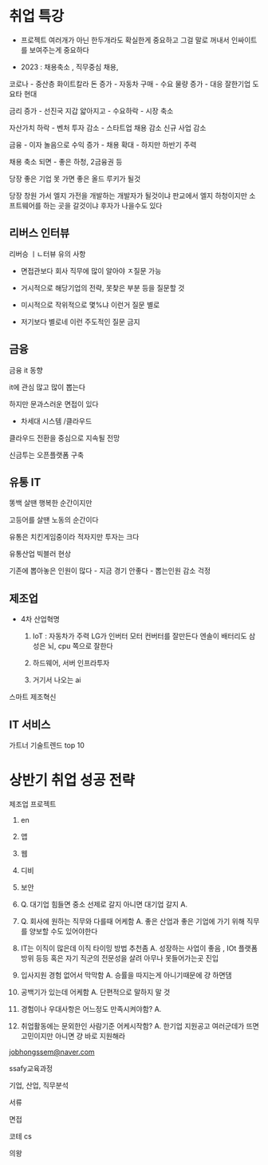 # 취업 특강


- 프로젝트 여러개가 아닌 한두개라도 확실한게 중요하고 그걸 말로 꺼내서 인싸이트를 보여주는게 중요하다 




- 2023 : 채용축소 , 직무중심 채용, 





코로나 - 중산층 화이트칼라 돈 증가 - 자동차 구매 - 수요 물량 증가 - 대응 잘한기업 도요타 현대



금리 증가 - 선진국 지갑 얇아지고 - 수요하락 - 시장 축소

자산가치 하락 - 벤처 투자 감소 - 스타트업 채용 감소 신규 사업 감소



금융 - 이자 놀음으로 수익 증가 - 채용 확대 - 하지만 하반기 주력



채용 축소 되면 - 좋은 하청, 2금융권 등


당장 좋은 기업 못 가면 좋은 올드 루키가 될것


당장 창원 가서 엘지 가전을 개발하는 개발자가 될것이냐 판교에서 엘지 하청이지만 소프트웨어를 하는 곳을 갈것이냐 후자가 나을수도 있다







## 리버스 인터뷰

리버승 ㅣㄴ터뷰 유의 사항

- 면접관보다 회사 직무에 많이 알아야 ㅈ질문 가능

- 거시적으로 해당기업의 전략, 못찾은 부분 등을 질문할 것

- 미시적으로 작위적으로 몇%냐 이런거 질문 별로

- 저기보다 별로네 이런 주도적인 질문 금지





## 금융


금융 it 동향


it에 관심 많고 많이 뽑는다


하지만 문과스러운 면접이 있다

- 차세대 시스템 /클라우드

클라우드 전환을 중심으로 지속될 전망


신금투는  오픈플랫폼 구축


## 유통 IT

똥백 살땐 행복한 순간이지만

고등어를 살땐 노동의 순간이다


유통은 치킨게임중이라 적자지만 투자는 크다



유통산업 빅블러 현상


기존에 뽑아놓은 인원이 많다 - 지금 경기 안좋다 - 뽑는인원 감소 걱정



## 제조업


- 4차 산업혁명
    
    1. IoT : 자동차가 주력 LG가 인버터 모터 컨버터를 잘만든다 엔솔이 배터리도
            삼성은 뇌, cpu 쪽으로 잘한다

    2. 하드웨어, 서버 인프라투자


    3. 거기서 나오는 ai




스마트 제조혁신


## IT 서비스


가트너 기술트렌드 top 10









# 상반기 취업 성공 전략


제조업 프로젝트

1. en


2. 앱

3. 웹

4. 디비

5. 보안






1. Q. 대기업 힘들면 중소 선제로 갈지 아니면 대기업 갈지
    A. 


2. Q. 회사에 원하는 직무와 다를때 어케함
    A. 좋은 산업과 좋은 기업에 가기 위해 직무를 양보할 수도 있어야한다

3. IT는 이직이 많은데 이직 타이밍 방법 추천좀
    A. 성장하는 사업이 좋음 , IOt 플랫폼 방위 등등
        혹은 자기 직군의 전문성을 살려 아무나 못들어가는곳 진입 

4. 입사지원 경험 없어서 막막함
    A. 승률을 따지는게 아니기때문에 걍 하면댐

5. 공백기가 있는데 어케함
    A. 단편적으로 말하지 말 것

6. 경험이나 우대사항은 어느정도 만족시켜야함?
    A. 

7. 취업활동에는 문외한인 사람기준 어케시작함?
    A. 한기업 지원공고 여러군데가 뜨면 고민이지만 아니면 걍 바로 지원해라


jobhongssem@naver.com



















ssafy교육과정

기업, 산업, 직무분석

서류

면접

코테 cs




의왕




